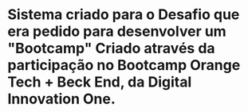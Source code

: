 # Sistema criado para o Desafio que era pedido para desenvolver um "Bootcamp" Criado através da participação no Bootcamp Orange Tech + Beck End, da Digital Innovation One.
